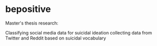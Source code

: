 # bepositive
Master's thesis research:

Classifying social media data for suicidal ideation
collecting data from Twitter and Reddit based on suicidal vocabulary
